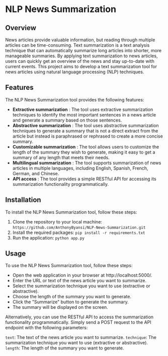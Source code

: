 # NLP News Summarization

## Overview

News articles provide valuable information, but reading through multiple articles can be time-consuming. Text summarization is a text analysis technique that can automatically summarize long articles into shorter, more manageable summaries. By applying text summarization to news articles, users can quickly get an overview of the news and stay up-to-date with current events. This project aims to develop a text summarization tool for news articles using natural language processing (NLP) techniques.


## Features

The NLP News Summarization tool provides the following features:

- **Extractive summarization** : The tool uses extractive summarization techniques to identify the most important sentences in a news article and generate a summary based on those sentences.
- **Abstractive summarization** : The tool uses abstractive summarization techniques to generate a summary that is not a direct extract from the article but instead is paraphrased or rephrased to create a more concise summary.
- **Customizable summarization** : The tool allows users to customize the length of the summary they wish to generate, making it easy to get a summary of any length that meets their needs.
- **Multilingual summarization** : The tool supports summarization of news articles in multiple languages, including English, Spanish, French, German, and Chinese.
- **API access** : The tool provides a simple RESTful API for accessing its summarization functionality programmatically.

## Installation

To install the NLP News Summarization tool, follow these steps:

1. Clone the repository to your local machine: `https://github.com/AnthonyByansi/NLP-News-Summarization.git`
2. Install the required packages: `pip install -r requirements.txt`
3. Run the application: `python app.py`

## Usage
To use the NLP News Summarization tool, follow these steps:

* Open the web application in your browser at http://localhost:5000/.
* Enter the URL or text of the news article you want to summarize.
* Select the summarization technique you want to use (extractive or abstractive).
* Choose the length of the summary you want to generate.
* Click the "Summarize" button to generate the summary.
* The summary will be displayed on the screen.

Alternatively, you can use the RESTful API to access the summarization functionality programmatically. Simply send a POST request to the API endpoint with the following parameters:

`text`: The text of the news article you want to summarize.
`technique`: The summarization technique you want to use (extractive or abstractive).
`length`: The length of the summary you want to generate.
